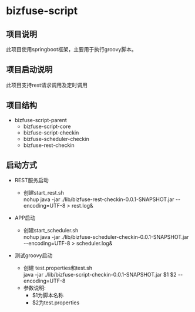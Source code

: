 bizfuse-script
==============
## 项目说明
此项目使用springboot框架，主要用于执行groovy脚本。

## 项目启动说明
此项目支持rest请求调用及定时调用

## 项目结构
* bizfuse-script-parent
  * bizfuse-script-core
  * bizfuse-script-checkin
  * bizfuse-scheduler-checkin
  * bizfuse-rest-checkin
    
## 启动方式
* REST服务启动
  * 创建start_rest.sh<br/>
  nohup java -jar ./lib/bizfuse-rest-checkin-0.0.1-SNAPSHOT.jar --encoding=UTF-8 > rest.log&
  
* APP启动
  * 创建start_scheduler.sh<br/>
  nohup java -jar ./lib/bizfuse-scheduler-checkin-0.0.1-SNAPSHOT.jar --encoding=UTF-8 > scheduler.log&
  
* 测试groovy启动
  * 创建  test.properties和test.sh<br/>
 java -jar ./lib/bizfuse-script-checkin-0.0.1-SNAPSHOT.jar $1 $2 --encoding=UTF-8
  * 参数说明: <br/>
  	* $1为脚本名称<br/>
  	* $2为test.properties<br/>
  
